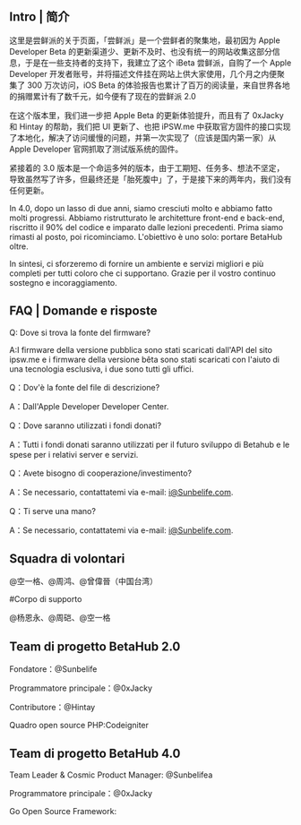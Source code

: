 ## Intro | 简介

这里是尝鲜派的关于页面，「尝鲜派」是一个尝鲜者的聚集地，最初因为 Apple Developer Beta 的更新渠道少、更新不及时、也没有统一的网站收集这部分信息，于是在一些支持者的支持下，我建立了这个 iBeta 尝鲜派，自购了一个 Apple Developer 开发者账号，并将描述文件挂在网站上供大家使用，几个月之内便聚集了 300 万次访问，iOS Beta 的体验报告也累计了百万的阅读量，来自世界各地的捐赠累计有了数千元，如今便有了现在的尝鲜派 2.0

在这个版本里，我们进一步把 Apple Beta 的更新体验提升，而且有了 0xJacky 和 Hintay 的帮助，我们把 UI 更新了、也把 iPSW.me 中获取官方固件的接口实现了本地化，解决了访问缓慢的问题，并第一次实现了（应该是国内第一家）从 Apple Developer 官网抓取了测试版系统的固件。

紧接着的 3.0 版本是一个命运多舛的版本，由于工期短、任务多、想法不坚定，导致虽然写了许多，但最终还是「胎死腹中」了，于是接下来的两年内，我们没有任何更新。

In 4.0, dopo un lasso di due anni, siamo cresciuti molto e abbiamo fatto molti progressi. Abbiamo ristrutturato le architetture front-end e back-end, riscritto il 90% del codice e imparato dalle lezioni precedenti. Prima siamo rimasti al posto, poi ricominciamo. L'obiettivo è uno solo: portare BetaHub oltre.

In sintesi, ci sforzeremo di fornire un ambiente e servizi migliori e più completi per tutti coloro che ci supportano. Grazie per il vostro continuo sostegno e incoraggiamento.

## FAQ | Domande e risposte

Q: Dove si trova la fonte del firmware?

A:I firmware della versione pubblica sono stati scaricati dall'API del sito ipsw.me e i firmware della versione bêta sono stati scaricati con l'aiuto di una tecnologia esclusiva, i due sono tutti gli uffici.

Q：Dov'è la fonte del file di descrizione?

A：Dall'Apple Developer Developer Center.

Q：Dove saranno utilizzati i fondi donati?

A：Tutti i fondi donati saranno utilizzati per il futuro sviluppo di Betahub e le spese per i relativi server e servizi.

Q：Avete bisogno di cooperazione/investimento?

A：Se necessario, contattatemi via e-mail: i@Sunbelife.com.

Q：Ti serve una mano?

A：Se necessario, contattatemi via e-mail: i@Sunbelife.com.

## Squadra di volontari

@空一格、@周鸿、@曾偉晉（中国台湾）

#Corpo di supporto

@杨恩永、@周硙、@空一格

## Team di progetto BetaHub 2.0

Fondatore：@Sunbelife

Programmatore principale：@0xJacky

Contributore：@Hintay

Quadro open source PHP:Codeigniter

## Team di progetto BetaHub 4.0

Team Leader & Cosmic Product Manager: @Sunbelifea

Programmatore principale：@0xJacky

Go Open Source Framework:
